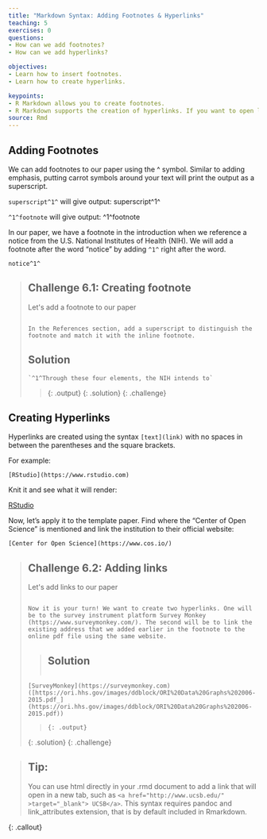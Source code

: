 ```yaml
---
title: "Markdown Syntax: Adding Footnotes & Hyperlinks"
teaching: 5
exercises: 0
questions:
- How can we add footnotes?
- How can we add hyperlinks?

objectives:
- Learn how to insert footnotes.
- Learn how to create hyperlinks.

keypoints:
- R Markdown allows you to create footnotes.
- R Markdown supports the creation of hyperlinks. If you want to open links on new tabs you will have to use html.
source: Rmd
---
```



## Adding Footnotes

We can add footnotes to our paper using the ^ symbol. Similar to adding emphasis, putting carrot symbols around your text will print the output as a superscript. 

`superscript^1^` will give output: superscript^1^

`^1^footnote` will give output: ^1^footnote

In our paper, we have a footnote in the introduction when we reference a notice from the U.S. National Institutes of Health (NIH). We will add a footnote after the word “notice” by adding `^1^` right after the word. 

`notice^1^`

> ## Challenge 6.1: Creating footnote 
>
>Let's add a footnote to our paper
>
> ~~~
>
> In the References section, add a superscript to distinguish the footnote and match it with the inline footnote.  
> ~~~
>
> ## Solution
> ~~~
> `^1^Through these four elements, the NIH intends to`
> ~~~
> > {: .output}
> {: .solution}
{: .challenge}


## Creating Hyperlinks

Hyperlinks are created using the syntax `[text](link)` with no spaces in between the parentheses and the square brackets.

For example:

`[RStudio](https://www.rstudio.com)`

Knit it and see what it will render:


[RStudio](https://www.rstudio.com)

Now, let’s apply it to the template paper. Find where the “Center of Open Science” is mentioned and link the institution to their official website:

`[Center for Open Science](https://www.cos.io/)` 


> ## Challenge 6.2: Adding links 
>
>Let's add links to our paper
>
> ~~~
>
> Now it is your turn! We want to create two hyperlinks. One will be to the survey instrument platform Survey Monkey (https://www.surveymonkey.com/). The second will be to link the existing address that we added earlier in the footnote to the online pdf file using the same website. 
> ~~~
>
> > ## Solution
> > ~~~
> `[SurveyMonkey](https://surveymonkey.com)`
>`([https://ori.hhs.gov/images/ddblock/ORI%20Data%20Graphs%202006-2015.pdf_](https://ori.hhs.gov/images/ddblock/ORI%20Data%20Graphs%202006-2015.pdf))`
> > ~~~
> > {: .output}
> {: .solution}
{: .challenge}


> ## Tip: 
>You can use html directly in your .rmd document to add a link that will open in a new tab, such as `<a href="http://www.ucsb.edu/" >target="_blank"> UCSB</a>`. This syntax requires pandoc and link_attributes extension, that is by default included in Rmarkdown.
>
{: .callout}
